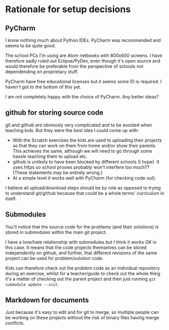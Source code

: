 Rationale for setup decisions
===============================

PyCharm
-------

I know nothing much about Python IDEs. PyCharm was recommended and seems to be quite good.

The school PCs I'm using are Atom netbooks with 800x600 screens. I have therefore sadly
ruled out Eclipse/PyDev, even though it's open source and would therefore be preferable
from the perspective of schools not dependending on proprietary stuff.

PyCharm have free educational licenses but it seems some ID is required. I haven't got to the
bottom of this yet.

I am not completely happy with the choice of PyCharm. Any better ideas?

github for storing source code
--------------------------------

git and github are obviously very complicated and to be avoided when teaching kids.
But they were the best idea I could come up with:

* With the Scratch exercises the kids are used to uploading their projects so that they can
  work on them from home and/or show their parents. This achieves the same, although
  we will need to go through some hassle teaching them to upload etc.
* github is unlikely to have been blocked by different schools (I hope). It uses https so school
  proxies probably won't interfere too much?? (These statements may be entirely wrong.)
* At a simple level it works well with PyCharm (for checking code out).

I believe all upload/download steps should be by rote as opposed to trying to understand
git/github because that could be a whole terms' curriculum in itself.

Submodules
----------

You'll notice that the source code for the problems (and their solutions) is stored in submodules
within the main git project.

I have a love/hate relationship with submodules but I think it works OK in this case. It means
that the code projects themselves can be stored independently on github, and further, that different
revisions of the same project can be used for problem/solution code.

Kids can therefore check out the problem code as an individual repository during an exercise,
whilst for a teacher/guide to check out the whole thing it's a matter of checking out the parent
project and then just running `git submodule update --init`.

Markdown for documents
----------------------

Just because it's easy to edit and for git to merge, so multiple people can be working on these
projects without the risk of binary files having merge conflicts.
